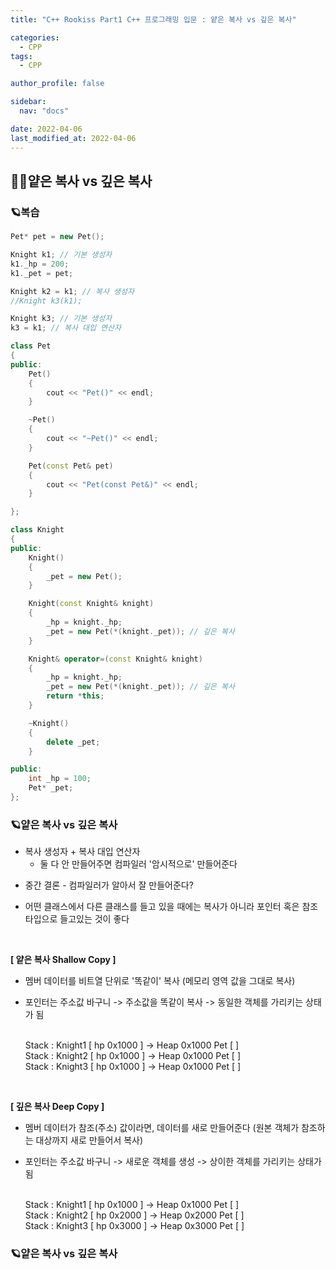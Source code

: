 ```yaml
---
title: "C++ Rookiss Part1 C++ 프로그래밍 입문 : 얕은 복사 vs 깊은 복사"

categories:
  - CPP
tags:
  - CPP

author_profile: false

sidebar:
  nav: "docs"

date: 2022-04-06
last_modified_at: 2022-04-06
---
```



## 🙇‍♀️얕은 복사 vs 깊은 복사


### 🪐복습


```cpp
Pet* pet = new Pet();

Knight k1; // 기본 생성자
k1._hp = 200;
k1._pet = pet;

Knight k2 = k1; // 복사 생성자
//Knight k3(k1);

Knight k3; // 기본 생성자
k3 = k1; // 복사 대입 연산자
```


```cpp
class Pet
{
public:
	Pet()
	{
		cout << "Pet()" << endl;
	}

	~Pet()
	{
		cout << "~Pet()" << endl;
	}

	Pet(const Pet& pet)
	{
		cout << "Pet(const Pet&)" << endl;
	}

};
```


```cpp
class Knight
{
public:
	Knight()
	{
		_pet = new Pet();
	}

	Knight(const Knight& knight)
	{
		_hp = knight._hp;
		_pet = new Pet(*(knight._pet)); // 깊은 복사
	}

	Knight& operator=(const Knight& knight)
	{
		_hp = knight._hp;
		_pet = new Pet(*(knight._pet)); // 깊은 복사
		return *this;
	}

	~Knight()
	{
		delete _pet;
	}

public:
	int _hp = 100;
	Pet* _pet;
};
```



### 🪐얕은 복사 vs 깊은 복사



* 복사 생성자 + 복사 대입 연산자
     - 둘 다 안 만들어주면 컴파일러 '암시적으로' 만들어준다

- 중간 결론 - 컴파일러가 알아서 잘 만들어준다?

* 어떤 클래스에서 다른 클래스를 들고 있을 때에는 복사가 아니라 포인터 혹은 참조 타입으로 들고있는 것이 좋다

<br>

**[ 얕은 복사 Shallow Copy ]**
* 멤버 데이터를 비트열 단위로 '똑같이' 복사 (메모리 영역 값을 그대로 복사)
* 포인터는 주소값 바구니 -> 주소값을 똑같이 복사 -> 동일한 객체를 가리키는 상태가 됨

    <br>Stack : Knight1 [ hp 0x1000 ] -> Heap 0x1000 Pet [  ]
    <br>Stack : Knight2 [ hp 0x1000 ] -> Heap 0x1000 Pet [  ]
    <br>Stack : Knight3 [ hp 0x1000 ] -> Heap 0x1000 Pet [  ]

<br>

**[ 깊은 복사 Deep Copy ]**
* 멤버 데이터가 참조(주소) 값이라면, 데이터를 새로 만들어준다 (원본 객체가 참조하는 대상까지 새로 만들어서 복사)
* 포인터는 주소값 바구니 -> 새로운 객체를 생성 -> 상이한 객체를 가리키는 상태가 됨

    <br>Stack : Knight1 [ hp 0x1000 ] -> Heap 0x1000 Pet [  ]
    <br>Stack : Knight2 [ hp 0x2000 ] -> Heap 0x2000 Pet [  ]
    <br>Stack : Knight3 [ hp 0x3000 ] -> Heap 0x3000 Pet [  ]


### 🪐얕은 복사 vs 깊은 복사